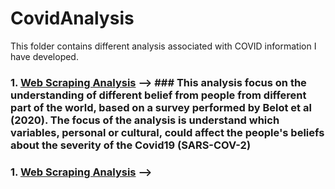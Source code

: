 # CovidAnalysis

This folder contains different analysis associated with COVID information I have developed. 

### 1. [Web Scraping Analysis](./1.Covid_Beliefs) --> ### This analysis focus on the understanding of different belief from people from different part of the world, based on a survey                                                        performed by Belot et al (2020). The focus of the analysis is understand which variables, personal or cultural, could affect                                                        the people's beliefs about the severity of the Covid19 (SARS-COV-2)

### 1. [Web Scraping Analysis](./2.Covid_Flu/Pneu) -->
